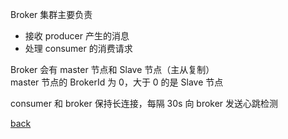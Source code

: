 Broker 集群主要负责  
- 接收 producer 产生的消息  
- 处理 consumer 的消费请求  

Broker 会有 master 节点和 Slave 节点（主从复制）  
master 节点的 BrokerId 为 0，大于 0 的是 Slave 节点  

consumer 和 broker 保持长连接，每隔 30s 向 broker 发送心跳检测  

[back](../14.md)  